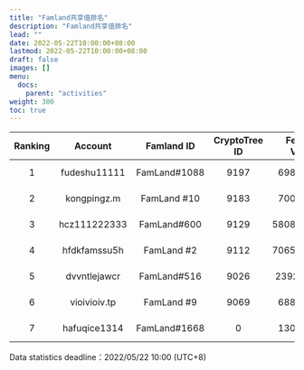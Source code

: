 ```yaml
---
title: "Famland共享值排名"
description: "Famland共享值排名"
lead: ""
date: 2022-05-22T10:00:00+08:00
lastmod: 2022-05-22T10:00:00+08:00
draft: false
images: []
menu:
  docs:
    parent: "activities"
weight: 300
toc: true
---
```




| Ranking |   Account    |  Famland ID  | CryptoTree ID | Fertility Value | Fertility Bonus | Shared Value |   Create Time   |
| :-----: | :----------: | :----------: | :-----------: | :-------------: | :-------------: | :----------: | :-------------: |
|    1    | fudeshu11111 | FamLand#1088 |     9197      |    69895.125    |       300       |   522.6762   | 2022/5/3  18:49 |
|    2    | kongpingz.m  |  FamLand #10 |     9183      |    70032.825    |       300       |     518      | 2022/5/1  23:35 |
|    3    | hcz111222333 | FamLand#600  |     9129      |   58081.26726   |       300       |   513.7282   | 2022/5/3  3:03  |
|    4    | hfdkfamssu5h |  FamLand #2  |     9112      |   70656.52834   |       300       |    512.28    | 2022/5/1  17:36 |
|    5    | dvvntlejawcr | FamLand#516  |     9026      |   23926.1301    |       300       |    509.9     | 2022/5/3  0:31  |
|    6    | vioivioiv.tp |  FamLand #9  |     9069      |    68890.725    |       300       |     505      | 2022/5/1  23:32 |
|    7    | hafuqice1314 | FamLand#1668 |       0       |    13068.975    |       200       |   502.006    | 2022/5/5  13:56 |

Data statistics deadline：2022/05/22 10:00 (UTC+8)
